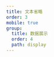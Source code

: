 ```yaml
---
title: 文本省略
order: 3
mobile: true
group:
  title: 数据展示
  order: 4
  path: display
---
```


<code src="../demo/Text.jsx"></code>
<API src="../src/Text.tsx"></API>

